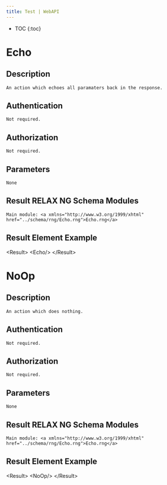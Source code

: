 ```yaml
---
title: Test | WebAPI
---
```


* TOC
{:toc}

# Echo

## Description
    An action which echoes all paramaters back in the response.
    
## Authentication
    Not required.

## Authorization
    Not required.

## Parameters
    None

## Result RELAX NG Schema Modules
    Main module: <a xmlns="http://www.w3.org/1999/xhtml" href="../schema/rng/Echo.rng">Echo.rng</a>

## Result Element Example
&lt;Result&gt;
  &lt;Echo/&gt;
&lt;/Result&gt;


# NoOp

## Description
    An action which does nothing.
    
## Authentication
    Not required.

## Authorization
    Not required.

## Parameters
    None

## Result RELAX NG Schema Modules
    Main module: <a xmlns="http://www.w3.org/1999/xhtml" href="../schema/rng/Echo.rng">Echo.rng</a>

## Result Element Example
&lt;Result&gt;
  &lt;NoOp/&gt;
&lt;/Result&gt;
